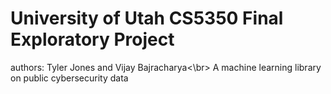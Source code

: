 # University of Utah CS5350 Final Exploratory Project
authors: Tyler Jones and Vijay Bajracharya<\br>
A machine learning library on public cybersecurity data
